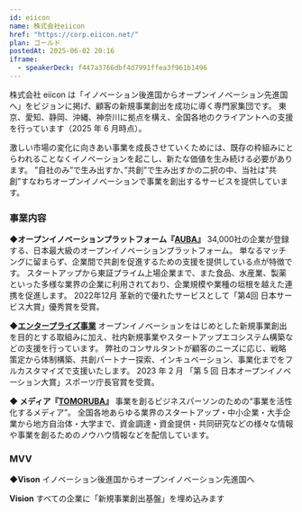 ```yaml
---
id: eiicon
name: 株式会社eiicon
href: "https://corp.eiicon.net/"
plan: ゴールド
postedAt: 2025-06-02 20:16
iframe:
  - speakerDeck: f447a3766dbf4d7991ffea3f961b1496
---
```


株式会社 eiicon は「イノベーション後進国からオープンイノベーション先進国へ」をビジョンに掲げ、顧客の新規事業創出を成功に導く専門家集団です。
東京、愛知、静岡、沖縄、神奈川に拠点を構え、全国各地のクライアントへの支援を行っています（2025 年 6 月時点）。

激しい市場の変化に向きあい事業を成長させていくためには、既存の枠組みにとらわれることなくイノベーションを起こし、新たな価値を生み続ける必要があります。
”自社のみ”で生み出すか、”共創”で生み出すかの二択の中、当社は”共創”すなわちオープンイノベーションで事業を創出するサービスを提供しています。

<h3>事業内容</h3>
<strong>◆オープンイノベーションプラットフォーム『<a href="https://auba.eiicon.net/">AUBA</a>』</strong>
34,000社の企業が登録する、日本最大級のオープンイノベーションプラットフォーム。
単なるマッチングに留まらず、企業間で共創を促進するための支援を提供している点が特徴です。
スタートアップから東証プライム上場企業まで、また食品、水産業、製薬といった多様な業界の企業に利用されており、企業規模や業種の垣根を越えた連携を促進します。
2022年12月 革新的で優れたサービスとして「第4回 日本サービス大賞」優秀賞を受賞。

<strong>◆<a href="https://corp.eiicon.net/service/enterprise">エンタープライズ事業</a></strong>
オープンイノベーションをはじめとした新規事業創出を目的とする取組みに加え、社内新規事業やスタートアップエコシステム構築などの支援を行っています。
弊社のコンサルタントが顧客のニーズに応じ、戦略策定から体制構築、共創パートナー探索、インキュベーション、事業化までをフルカスタマイズで支援いたします。
2023 年 2 月 「第 5 回 日本オープンイノベーション大賞」スポーツ庁長官賞を受賞。

<strong>◆ メディア『<a href="https://tomoruba.eiicon.net/">TOMORUBA</a>』</strong>
事業を創るビジネスパーソンのための“事業を活性化するメディア”。
全国各地あらゆる業界のスタートアップ・中小企業・大手企業から地方自治体・大学まで、資金調達・資金提供・共同研究などの様々な情報や事業を創るためのノウハウ情報などを配信しています。

<h3>MVV</h3>
<strong>◆Vison</strong>
イノベーション後進国からオープンイノベーション先進国へ

<strong>Vision</strong>
すべての企業に「新規事業創出基盤」を埋め込みます

